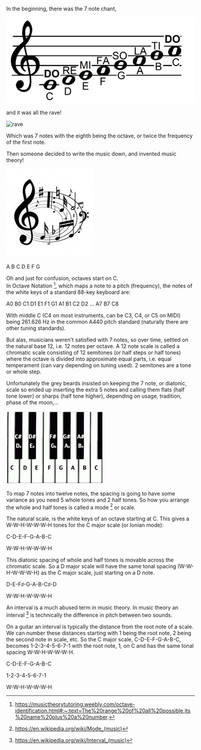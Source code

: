 In the beginning, there was the 7 note chant,

![do-re-mi-so-la-ti-do](images/Do-Re-Mi_(PSF).png)

and it was all the rave!

![rave](images/rave.gif)

Which was 7 notes with the eighth being the octave,
or twice the frequency of the first note.

Then someone decided to write the music down,
and invented music theory!

![music-theory](images/music-theory.JPG)

A B C D E F G

Oh and just for confusion, octaves start on C.  
In Octave Notation [^1], which maps a note to a pitch (frequency), 
the notes of the white keys of a standard 88-key keyboard are:

A0 B0 C1 D1 E1 F1 G1 A1 B1 C2 D2 ... A7 B7 C8

With middle C (C4 on most instruments, can be C3, C4, or C5 on MIDI) 
being 261.626 Hz in the common A440 pitch standard (naturally there 
are other tuning standards).

But alas, musicians weren't satisfied with 7 notes,
so over time, settled on the natural base 12, i.e. 
12 notes per octave.  A 12 note scale is called a 
chromatic scale consisting of 12 semitones (or half 
steps or half tones) where the octave is divided into
approximate equal parts, i.e. equal temperament (can vary 
depending on tuning used).  2 semitones are a tone or whole step.

Unfortunately the grey beards insisted on keeping
the 7 note, or diatonic, scale so ended up inserting the 
extra 5 notes and calling them flats (half tone lower) or 
sharps (half tone higher), depending on usage, tradition, 
phase of the moon,...

![keyboard-with-flats-and-sharps](images/keyboard-2.png)

To map 7 notes into twelve notes, the spacing is going to
have some variance as you need 5 whole tones and 2
half tones.  So how you arrange the whole and half
tones is called a mode [^2] or scale.

The natural scale, is the white keys of an octave starting
at C.  This gives a W-W-H-W-W-W-H tones for the C major scale
(or Ionian mode):

  C-D-E-F-G-A-B-C
   
   W-W-H-W-W-W-H

This diatonic spacing of whole and half tones is movable
across the chromatic scale.  So a D major scale will have
the same tonal spacing (W-W-H-W-W-W-H) as the C major scale,
just starting on a D note.

  D-E-F♯-G-A-B-C♯-D

   W-W-H-W-W-W-H

An interval is a much abused term in music theory.  In music theory
an interval [^3] is technically the difference in pitch between two sounds.

On a guitar an interval is typically the distance from the root note of
a scale.  We can number these distances starting with 1 being the root
note, 2 being the second note in scale, etc.  So
the C major scale, C-D-E-F-G-A-B-C, becomes 1-2-3-4-5-6-7-1
with the root note, 1, on C and has the same tonal spacing 
W-W-H-W-W-W-H.

  C-D-E-F-G-A-B-C
  
  1-2-3-4-5-6-7-1
  
   W-W-H-W-W-W-H



[^1]: https://musictheorytutoring.weebly.com/octave-identification.html#:~:text=The%20range%20of%20all%20possible,its%20name%20plus%20a%20number.
[^2]: https://en.wikipedia.org/wiki/Mode_(music)
[^3]: https://en.wikipedia.org/wiki/Interval_(music)
